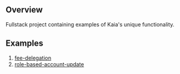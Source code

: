 ## Overview

Fullstack project containing examples of Kaia's unique functionality.

## Examples

1. [fee-delegation](https://github.com/ayo-klaytn/fee-delegation)
1. [role-based-account-update](https://github.com/ayo-klaytn/role-based-account-update)


